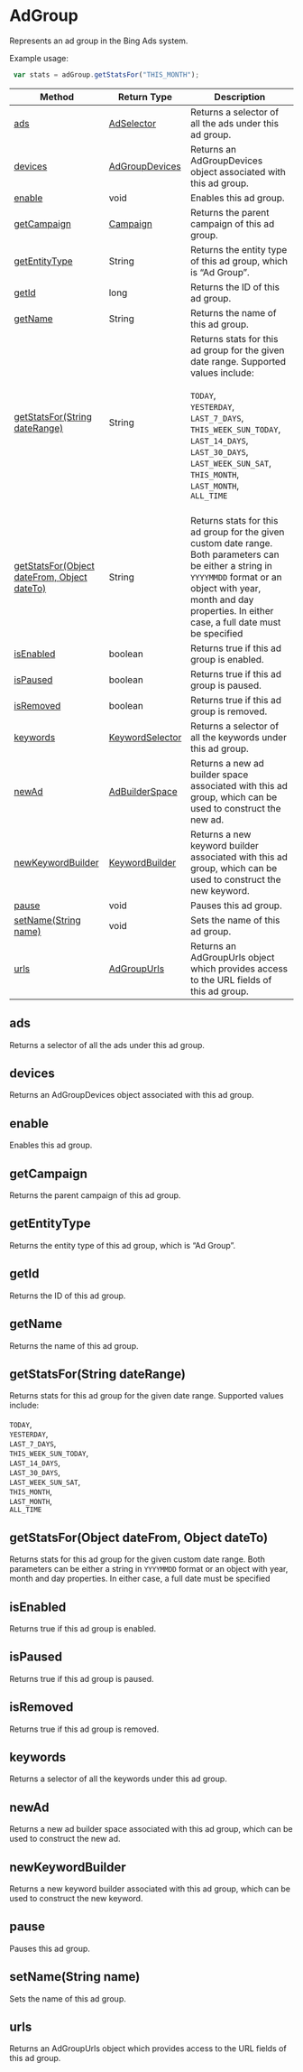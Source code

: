 # AdGroup
Represents an ad group in the Bing Ads system.

Example usage:
```javascript
 var stats = adGroup.getStatsFor("THIS_MONTH");
```

|Method|Return Type|Description|
|-|-|-
[ads](#ads)|[AdSelector](./AdSelector)|Returns a selector of all the ads under this ad group.<br />
[devices](#devices)|[AdGroupDevices](./AdGroupDevices)|Returns an AdGroupDevices object associated with this ad group.<br />
[enable](#enable)|void|Enables this ad group.<br />
[getCampaign](#getcampaign)|[Campaign](./Campaign)|Returns the parent campaign of this ad group.<br />
[getEntityType](#getentitytype)|String|Returns the entity type of this ad group, which is “Ad Group”.<br />
[getId](#getid)|long|Returns the ID of this ad group.<br />
[getName](#getname)|String|Returns the name of this ad group.<br />
[getStatsFor(String dateRange)](#getstatsfor~string-daterange~)|String|Returns stats for this ad group for the given date range. Supported values include:<br /> <br /> `TODAY`,<br /> `YESTERDAY`,<br /> `LAST_7_DAYS`,<br /> `THIS_WEEK_SUN_TODAY`,<br /> `LAST_14_DAYS`,<br /> `LAST_30_DAYS`,<br /> `LAST_WEEK_SUN_SAT`,<br /> `THIS_MONTH`,<br /> `LAST_MONTH`,<br /> `ALL_TIME`<br /><br />
[getStatsFor(Object dateFrom, Object dateTo)](#getstatsfor~object-datefrom_-object-dateto~)|String|Returns stats for this ad group for the given custom date range. Both parameters can be either a string in `YYYYMMDD` format or an object with year, month and day properties. In either case, a full date must be specified <br />
[isEnabled](#isenabled)|boolean|Returns true if this ad group is enabled. <br />
[isPaused](#ispaused)|boolean|Returns true if this ad group is paused. <br />
[isRemoved](#isremoved)|boolean|Returns true if this ad group is removed. <br />
[keywords](#keywords)|[KeywordSelector](./KeywordSelector)|Returns a selector of all the keywords under this ad group.<br />
[newAd](#newad)|[AdBuilderSpace](./AdBuilderSpace)|Returns a new ad builder space associated with this ad group, which can be used to construct the new ad.<br />
[newKeywordBuilder](#newkeywordbuilder)|[KeywordBuilder](./KeywordBuilder)|Returns a new keyword builder associated with this ad group, which can be used to construct the new keyword.<br />
[pause](#pause)|void|Pauses this ad group.<br />
[setName(String name)](#setname~string-name~)|void|Sets the name of this ad group.<br />
[urls](#urls)|[AdGroupUrls](./AdGroupUrls)|Returns an AdGroupUrls object which provides access to the URL fields of this ad group.<br />

## <a name="ads"></a>ads
Returns a selector of all the ads under this ad group.


## <a name="devices"></a>devices
Returns an AdGroupDevices object associated with this ad group.


## <a name="enable"></a>enable
Enables this ad group.


## <a name="getcampaign"></a>getCampaign
Returns the parent campaign of this ad group.


## <a name="getentitytype"></a>getEntityType
Returns the entity type of this ad group, which is “Ad Group”.


## <a name="getid"></a>getId
Returns the ID of this ad group.


## <a name="getname"></a>getName
Returns the name of this ad group.


## <a name="getstatsfor~string-daterange~"></a>getStatsFor(String dateRange)
Returns stats for this ad group for the given date range. Supported values include:<br /> <br /> `TODAY`,<br /> `YESTERDAY`,<br /> `LAST_7_DAYS`,<br /> `THIS_WEEK_SUN_TODAY`,<br /> `LAST_14_DAYS`,<br /> `LAST_30_DAYS`,<br /> `LAST_WEEK_SUN_SAT`,<br /> `THIS_MONTH`,<br /> `LAST_MONTH`,<br /> `ALL_TIME`<br />


## <a name="getstatsfor~object-datefrom_-object-dateto~"></a>getStatsFor(Object dateFrom, Object dateTo)
Returns stats for this ad group for the given custom date range. Both parameters can be either a string in `YYYYMMDD` format or an object with year, month and day properties. In either case, a full date must be specified 


## <a name="isenabled"></a>isEnabled
Returns true if this ad group is enabled. 


## <a name="ispaused"></a>isPaused
Returns true if this ad group is paused. 


## <a name="isremoved"></a>isRemoved
Returns true if this ad group is removed. 


## <a name="keywords"></a>keywords
Returns a selector of all the keywords under this ad group.


## <a name="newad"></a>newAd
Returns a new ad builder space associated with this ad group, which can be used to construct the new ad.


## <a name="newkeywordbuilder"></a>newKeywordBuilder
Returns a new keyword builder associated with this ad group, which can be used to construct the new keyword.


## <a name="pause"></a>pause
Pauses this ad group.


## <a name="setname~string-name~"></a>setName(String name)
Sets the name of this ad group.


## <a name="urls"></a>urls
Returns an AdGroupUrls object which provides access to the URL fields of this ad group.


